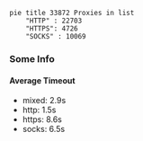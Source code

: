 
```mermaid
pie title 33872 Proxies in list
    "HTTP" : 22703
    "HTTPS": 4726
    "SOCKS" : 10069
```

### Some Info
#### Average Timeout

- mixed: 2.9s
- http: 1.5s
- https: 8.6s
- socks: 6.5s